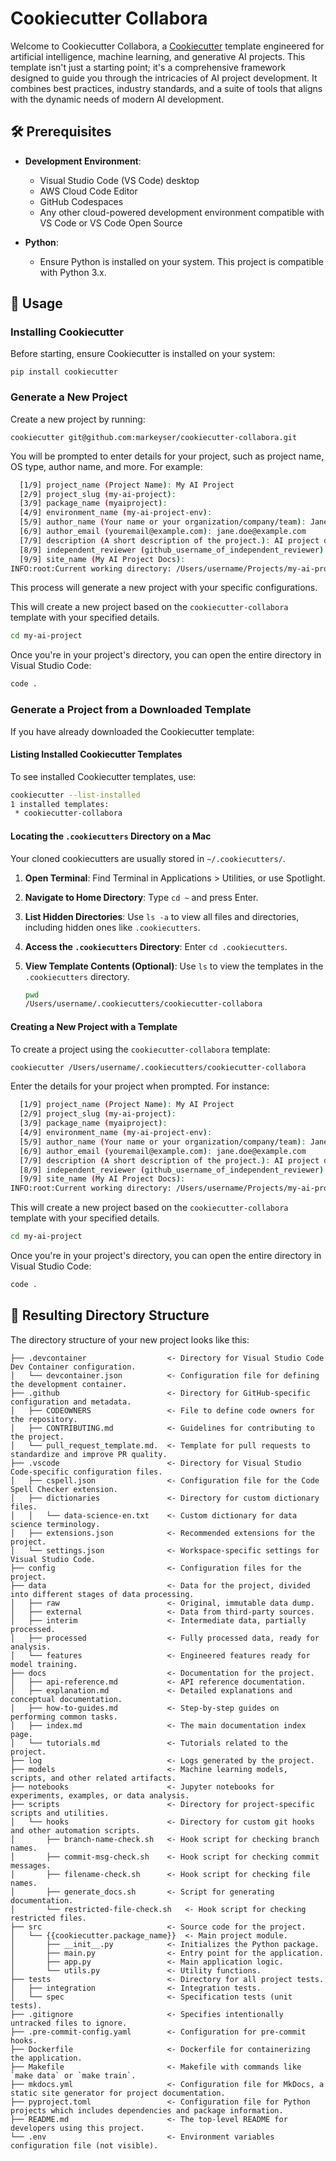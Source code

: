# Cookiecutter Collabora

Welcome to Cookiecutter Collabora, a
[Cookiecutter](https://www.cookiecutter.io/) template engineered for
artificial intelligence, machine learning, and generative AI projects.
This template isn't just a starting point; it's a comprehensive
framework designed to guide you through the intricacies of AI project
development.  It combines best practices, industry standards, and a
suite of tools that aligns with the dynamic needs of modern AI
development.

## 🛠 Prerequisites

- **Development Environment**:
  - Visual Studio Code (VS Code) desktop
  - AWS Cloud Code Editor
  - GitHub Codespaces
  - Any other cloud-powered development environment compatible with VS Code or VS Code Open Source

- **Python**:
  - Ensure Python is installed on your system. This project is compatible with Python 3.x.

## 📖 Usage

### Installing Cookiecutter

Before starting, ensure Cookiecutter is installed on your system:

```shell
pip install cookiecutter
```

### Generate a New Project

Create a new project by running:

```shell
cookiecutter git@github.com:markeyser/cookiecutter-collabora.git
```

You will be prompted to enter details for your project, such as project
name, OS type, author name, and more. For example:

```bash
  [1/9] project_name (Project Name): My AI Project
  [2/9] project_slug (my-ai-project):
  [3/9] package_name (myaiproject):
  [4/9] environment_name (my-ai-project-env):
  [5/9] author_name (Your name or your organization/company/team): Jane Doe
  [6/9] author_email (youremail@example.com): jane.doe@example.com
  [7/9] description (A short description of the project.): AI project development
  [8/9] independent_reviewer (github_username_of_independent_reviewer):
  [9/9] site_name (My AI Project Docs):
INFO:root:Current working directory: /Users/username/Projects/my-ai-project
```

This process will generate a new project with your specific
configurations.

This will create a new project based on the `cookiecutter-collabora` template
with your specified details.

```bash
cd my-ai-project
```

Once you're in your project's directory, you can open the entire
directory in Visual Studio Code:

```bash
code .
```

### Generate a Project from a Downloaded Template

If you have already downloaded the Cookiecutter template:

#### Listing Installed Cookiecutter Templates

To see installed Cookiecutter templates, use:

```bash
cookiecutter --list-installed
1 installed templates:
 * cookiecutter-collabora
```

#### Locating the `.cookiecutters` Directory on a Mac

Your cloned cookiecutters are usually stored in `~/.cookiecutters/`.

1. **Open Terminal**: Find Terminal in Applications > Utilities, or use
   Spotlight.

2. **Navigate to Home Directory**: Type `cd ~` and press Enter.

3. **List Hidden Directories**: Use `ls -a` to view all files and
   directories, including hidden ones like `.cookiecutters`.

4. **Access the `.cookiecutters` Directory**: Enter `cd .cookiecutters`.

5. **View Template Contents (Optional)**: Use `ls` to view the templates
   in the `.cookiecutters` directory.

   ```bash
   pwd
   /Users/username/.cookiecutters/cookiecutter-collabora
   ```

#### Creating a New Project with a Template

To create a project using the `cookiecutter-collabora` template:

```bash
cookiecutter /Users/username/.cookiecutters/cookiecutter-collabora
```

Enter the details for your project when prompted. For instance:

```bash
  [1/9] project_name (Project Name): My AI Project
  [2/9] project_slug (my-ai-project):
  [3/9] package_name (myaiproject):
  [4/9] environment_name (my-ai-project-env):
  [5/9] author_name (Your name or your organization/company/team): Jane Doe
  [6/9] author_email (youremail@example.com): jane.doe@example.com
  [7/9] description (A short description of the project.): AI project development
  [8/9] independent_reviewer (github_username_of_independent_reviewer):
  [9/9] site_name (My AI Project Docs):
INFO:root:Current working directory: /Users/username/Projects/my-ai-project
```

This will create a new project based on the `cookiecutter-collabora` template
with your specified details.

```bash
cd my-ai-project
```

Once you're in your project's directory, you can open the entire
directory in Visual Studio Code:

```bash
code .
```

## 📁 Resulting Directory Structure

The directory structure of your new project looks like this:

```plaintext
├── .devcontainer                  <- Directory for Visual Studio Code Dev Container configuration.
│   └── devcontainer.json          <- Configuration file for defining the development container.
├── .github                        <- Directory for GitHub-specific configuration and metadata.
│   ├── CODEOWNERS                 <- File to define code owners for the repository.
│   ├── CONTRIBUTING.md            <- Guidelines for contributing to the project.
│   └── pull_request_template.md.  <- Template for pull requests to standardize and improve PR quality.
├── .vscode                        <- Directory for Visual Studio Code-specific configuration files.
│   ├── cspell.json                <- Configuration file for the Code Spell Checker extension.
│   ├── dictionaries               <- Directory for custom dictionary files.
│   │   └── data-science-en.txt    <- Custom dictionary for data science terminology.
│   ├── extensions.json            <- Recommended extensions for the project.
│   └── settings.json              <- Workspace-specific settings for Visual Studio Code.
├── config                         <- Configuration files for the project.
├── data                           <- Data for the project, divided into different stages of data processing.
│   ├── raw                        <- Original, immutable data dump.
│   ├── external                   <- Data from third-party sources.
│   ├── interim                    <- Intermediate data, partially processed.
│   ├── processed                  <- Fully processed data, ready for analysis.
│   └── features                   <- Engineered features ready for model training.
├── docs                           <- Documentation for the project.
│   ├── api-reference.md           <- API reference documentation.
│   ├── explanation.md             <- Detailed explanations and conceptual documentation.
│   ├── how-to-guides.md           <- Step-by-step guides on performing common tasks.
│   ├── index.md                   <- The main documentation index page.
│   └── tutorials.md               <- Tutorials related to the project.
├── log                            <- Logs generated by the project.
├── models                         <- Machine learning models, scripts, and other related artifacts.
├── notebooks                      <- Jupyter notebooks for experiments, examples, or data analysis.
├── scripts                        <- Directory for project-specific scripts and utilities.
│   └── hooks                      <- Directory for custom git hooks and other automation scripts.
│       ├── branch-name-check.sh   <- Hook script for checking branch names.
│       ├── commit-msg-check.sh    <- Hook script for checking commit messages.
│       ├── filename-check.sh      <- Hook script for checking file names.
│       ├── generate_docs.sh       <- Script for generating documentation.
│       └── restricted-file-check.sh   <- Hook script for checking restricted files.
├── src                            <- Source code for the project.
│   └── {{cookiecutter.package_name}}  <- Main project module.
│       ├── __init__.py            <- Initializes the Python package.
│       ├── main.py                <- Entry point for the application.
│       ├── app.py                 <- Main application logic.
│       └── utils.py               <- Utility functions.
├── tests                          <- Directory for all project tests.
│   ├── integration                <- Integration tests.
│   └── spec                       <- Specification tests (unit tests).
├── .gitignore                     <- Specifies intentionally untracked files to ignore.
├── .pre-commit-config.yaml        <- Configuration for pre-commit hooks.
├── Dockerfile                     <- Dockerfile for containerizing the application.
├── Makefile                       <- Makefile with commands like `make data` or `make train`.
├── mkdocs.yml                     <- Configuration file for MkDocs, a static site generator for project documentation.
├── pyproject.toml                 <- Configuration file for Python projects which includes dependencies and package information.
├── README.md                      <- The top-level README for developers using this project.
└── .env                           <- Environment variables configuration file (not visible).
```
